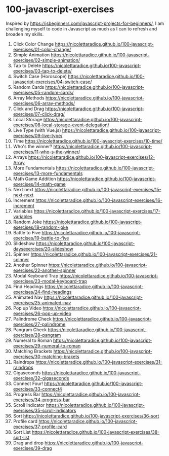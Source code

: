 # 100-javascript-exercises

 
Inspired by https://jsbeginners.com/javascript-projects-for-beginners/, I am challenging myself to code in Javascript as much as I can to refresh and broaden my skills.
 

 
 01. Click Color Change https://nicolettaradice.github.io/100-javascript-exercises/01-color-change/
 02. Simple Animation https://nicolettaradice.github.io/100-javascript-exercises/02-simple-animation/
 03. Tap to Delete https://nicolettaradice.github.io/100-javascript-exercises/03-tap-to-delete/
 04. Switch Case (Horoscope) https://nicolettaradice.github.io/100-javascript-exercises/04-switch-case/
 05. Random Cards https://nicolettaradice.github.io/100-javascript-exercises/05-random-cards/
 06. Array Methods https://nicolettaradice.github.io/100-javascript-exercises/06-array-methods/
 07. Click and Drag https://nicolettaradice.github.io/100-javascript-exercises/07-click-drag/
 08. Local Storage https://nicolettaradice.github.io/100-javascript-exercises/08-local-storage-event-delegation/
 09. Live Type (with Vue.js) https://nicolettaradice.github.io/100-javascript-exercises/09-live-type/
 10. Time https://nicolettaradice.github.io/100-javascript-exercises/10-time/
 11. Who's the winner? https://nicolettaradice.github.io/100-javascript-exercises/11-who-s-the-winner/
 12. Arrays https://nicolettaradice.github.io/100-javascript-exercises/12-Array
 13. More Fundamentals https://nicolettaradice.github.io/100-javascript-exercises/13-more-fundamentals
 14. Math Game Addition https://nicolettaradice.github.io/100-javascript-exercises/14-math-game
 15. Next next https://nicolettaradice.github.io/100-javascript-exercises/15-next-next
 16. Increment https://nicolettaradice.github.io/100-javascript-exercises/16-increment
 17. Variables https://nicolettaradice.github.io/100-javascript-exercises/17-variables
 18. Random Joke https://nicolettaradice.github.io/100-javascript-exercises/18-random-joke
 19. Battle to Five https://nicolettaradice.github.io/100-javascript-exercises/19-battle-to-five
 20. Slideshow https://nicolettaradice.github.io/100-javascript-daysexercises/20-slideshow
 21. Spinner https://nicolettaradice.github.io/100-javascript-exercises/21-spinner
 22. Another Spinner https://nicolettaradice.github.io/100-javascript-exercises/22-another-spinner
 23. Modal Keyboard Trap https://nicolettaradice.github.io/100-javascript-exercises/23-modal-keyboard-trap
 24. Find Headings https://nicolettaradice.github.io/100-javascript-exercises/24-find-headings
 25. Animated Nav https://nicolettaradice.github.io/100-javascript-exercises/25-animated-nav
 26. Pop up Video https://nicolettaradice.github.io/100-javascript-exercises/26-pop-up-video
 27. Palindrome Check https://nicolettaradice.github.io/100-javascript-exercises/27-palindrome
 28. Pangram Check https://nicolettaradice.github.io/100-javascript-exercises/28-pangram
 29. Numeral to Roman https://nicolettaradice.github.io/100-javascript-exercises/29-numeral-to-roman
 30. Matching Brackets https://nicolettaradice.github.io/100-javascript-exercises/30-matching-brakets
 31. Raindrops https://nicolettaradice.github.io/100-javascript-exercises/31-raindrops
 32. Gigaseconds https://nicolettaradice.github.io/100-javascript-exercises/32-gigaseconds
 33. Connect Four! https://nicolettaradice.github.io/100-javascript-exercises/33-connect4
 34. Progress Bar https://nicolettaradice.github.io/100-javascript-exercises/34-progress-bar
 35. Scroll Indicator https://nicolettaradice.github.io/100-javascript-exercises/35-scroll-indicators
 36. Sort https://nicolettaradice.github.io/100-javascript-exercises/36-sort
 37. Profile card https://nicolettaradice.github.io/100-javascript-exercises/37-profile-card
 38. Sort List https://nicolettaradice.github.io/100-javascript-exercises/38-sort-list
 39. Drag and drop https://nicolettaradice.github.io/100-javascript-exercises/39-drag
